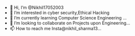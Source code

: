 - 👋 Hi, I’m @Nikhil17052003
- 👀 I’m interested in cyber security,Ethical Hacking
- 🌱 I’m currently learning Computer Science Engineering ...
- 💞️ I’m looking to collaborate on Projects upon Engineering...
- 📫 How to reach me Insta@nikhil_sharma13...

<!---
Nikhil17052003/Nikhil17052003 is a ✨ special ✨ repository because its `README.md` (this file) appears on your GitHub profile.
You can click the Preview link to take a look at your changes.
--->
